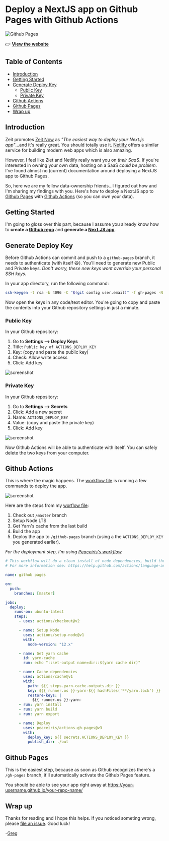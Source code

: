 <h1>Deploy a NextJS app on Github Pages with Github Actions</h1>

![Github Pages](https://github.com/gregrickaby/nextjs-github-pages/workflows/github%20pages/badge.svg)

👉 **[View the website](https://gregrickaby.github.io/nextjs-github-pages/)**

## Table of Contents

- [Introduction](#introduction)
- [Getting Started](#getting-started)
- [Generate Deploy Key](#generate-deploy-key)
  - [Public Key](#public-key)
  - [Private Key](#private-key)
- [Github Actions](#github-actions)
- [Github Pages](#github-pages)
- [Wrap up](#wrap-up)

## Introduction

Zeit promotes [Zeit Now](https://zeit.co/) as _"The easiest way to deploy your Next.js app"_...and it's really great. You should totally use it. [Netlify](https://www.netlify.com/) offers a similar service for building modern web apps which is also amazing.

However, I feel like Ziet and Netlify really want you on _their SaaS_. If you're interested in owning your own data, hosting on a SaaS _could be problem_. I've found almost no (current) documentation around deploying a NextJS app to Github Pages.

So, here we are my fellow data-ownership friends...I figured out how and I'm sharing my findings with you. Here's how to deploy a NextJS app to [Github Pages](https://pages.github.com/) with [Github Actions](https://github.com/features/actions) (so you can own your data).

## Getting Started

I'm going to gloss over this part, because I assume you already know how to **create a [Github repo](https://help.github.com/en/github/getting-started-with-github/create-a-repo)** and **generate a [Next.JS app](https://nextjs.org/docs/getting-started#setup)**.

## Generate Deploy Key

Before Github Actions can commit and push to a `github-pages` branch, it needs to authenticate (with itself 😆). You'll need to generate new Public and Private keys. _Don't worry, these new keys wont override your personal SSH keys._

In your app directory, run the following command:

```bash
ssh-keygen -t rsa -b 4096 -C "$(git config user.email)" -f gh-pages -N ""
```

Now open the keys in any code/text editor. You're going to copy and paste the contents into your Github repository settings in just a minute.

### Public Key

In your Github repository:

1. Go to **Settings --> Deploy Keys**
2. Title: `Public key of ACTIONS_DEPLOY_KEY`
3. Key: (copy and paste the public key)
4. Check: Allow write access
5. Click: Add key

![screenshot](https://dl.dropbox.com/s/f07paydl30xgz3i/Screenshot%202020-03-21%2010.00.52.png?dl=0)

### Private Key

In your Github repository:

1. Go to **Settings --> Secrets**
2. Click: Add a new secret
3. Name: `ACTIONS_DEPLOY_KEY`
4. Value: (copy and paste the private key)
5. Click: Add key

![screenshot](https://dl.dropbox.com/s/i64avq115i4qugi/Screenshot%202020-03-21%2010.02.25.png?dl=0)

Now Github Actions will be able to authenticate with itself. You can safely delete the two keys from your computer.

## Github Actions

This is where the magic happens. The [workflow file](https://github.com/gregrickaby/nextjs-github-pages/blob/master/.github/workflows/nodejs.yml) is running a few commands to deploy the app.

![screenshot](https://dl.dropbox.com/s/59p760lil6obvlr/Screenshot%202020-03-21%2010.17.34.png?dl=0)

Here are the steps from my [worflow file](https://github.com/gregrickaby/nextjs-github-pages/blob/master/.github/workflows/nodejs.yml):

1. Check out `/master` branch
2. Setup Node LTS
3. Get Yarn's cache from the last build
4. Build the app
5. Deploy the app to `/github-pages` branch (using a the `ACTIONS_DEPLOY_KEY` you generated earlier).

_For the deployment step, I'm using [Peaceiris's workflow](https://github.com/peaceiris/actions-gh-pages)._

```yml
# This workflow will do a clean install of node dependencies, build the source code and run tests across different versions of node
# For more information see: https://help.github.com/actions/language-and-framework-guides/using-nodejs-with-github-actions

name: github pages

on:
  push:
    branches: [master]

jobs:
  deploy:
    runs-on: ubuntu-latest
    steps:
      - uses: actions/checkout@v2

      - name: Setup Node
        uses: actions/setup-node@v1
        with:
          node-version: "12.x"

      - name: Get yarn cache
        id: yarn-cache
        run: echo "::set-output name=dir::$(yarn cache dir)"

      - name: Cache dependencies
        uses: actions/cache@v1
        with:
          path: ${{ steps.yarn-cache.outputs.dir }}
          key: ${{ runner.os }}-yarn-${{ hashFiles('**/yarn.lock') }}
          restore-keys: |
            ${{ runner.os }}-yarn-
      - run: yarn install
      - run: yarn build
      - run: yarn export

      - name: Deploy
        uses: peaceiris/actions-gh-pages@v3
        with:
          deploy_key: ${{ secrets.ACTIONS_DEPLOY_KEY }}
          publish_dir: ./out
```

## Github Pages

This is the easiest step, because as soon as Github recognizes there's a `/gh-pages` branch, it'll automatically activate the Github Pages feature.

You should be able to see your app right away at https://your-username.github.io/your-repo-name/

## Wrap up

Thanks for reading and I hope this helps. If you noticed someting wrong, please [file an issue](https://github.com/gregrickaby/nextjs-github-pages/issues). Good luck!

-[Greg](https://twitter.com/GregRickaby)
